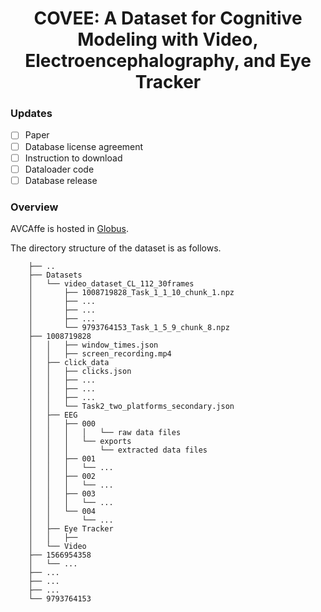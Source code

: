 <h1 align="center"> 
COVEE: A Dataset for Cognitive Modeling with Video, Electroencephalography, and Eye Tracker
</h1>

<!-- ### Items available -->
### Updates
- [ ] Paper
- [ ] Database license agreement
- [ ] Instruction to download
- [ ] Dataloader code
- [ ] Database release

### Overview

AVCAffe is hosted in [Globus](https://www.globus.org/).

The directory structure of the dataset is as follows. 

```    
    ├── ..                              
    ├── Datasets
    │   └── video_dataset_CL_112_30frames
    │       ├── 1008719828_Task_1_1_10_chunk_1.npz
    │       ├── ...
    │       ├── ...
    │       ├── ...
    │       └── 9793764153_Task_1_5_9_chunk_8.npz
    ├── 1008719828
    │   │   ├── window_times.json
    │   │   ├── screen_recording.mp4    
    │   ├── click_data
    │   │   ├── clicks.json
    │   │   ├── ...
    │   │   ├── ...
    │   │   ├── ...
    │   │   └── Task2_two_platforms_secondary.json
    │   ├── EEG
    │   │   ├── 000
    │   │   │   │   └── raw data files
    │   │   │   └── exports
    │   │   │       └── extracted data files
    │   │   ├── 001
    │   │   │   └── ...
    │   │   ├── 002
    │   │   │   └── ...
    │   │   ├── 003
    │   │   │   └── ...
    │   │   └── 004
    │   │       └── ...
    │   ├── Eye Tracker
    │   │   ├──
    │   └── Video
    ├── 1566954358
    │   └── ...
    ├── ...
    ├── ...
    ├── ...
    └── 9793764153

```


